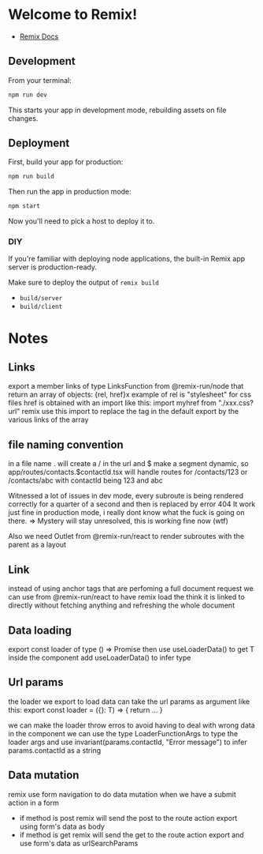 # Welcome to Remix!

- [Remix Docs](https://remix.run/docs)

## Development

From your terminal:

```sh
npm run dev
```

This starts your app in development mode, rebuilding assets on file changes.

## Deployment

First, build your app for production:

```sh
npm run build
```

Then run the app in production mode:

```sh
npm start
```

Now you'll need to pick a host to deploy it to.

### DIY

If you're familiar with deploying node applications, the built-in Remix app server is production-ready.

Make sure to deploy the output of `remix build`

- `build/server`
- `build/client`

# Notes

## Links

export a member links of type LinksFunction from @remix-run/node that return an array of objects:
{rel, href}x
example of rel is "stylesheet" for css files
href is obtained with an import like this: import myhref from "./xxx.css?url"
remix use this import to replace the <Links/> tag in the default export by the various links of the array

## file naming convention

in a file name . will create a / in the url and $ make a segment dynamic, so
app/routes/contacts.\$contactId.tsx will handle routes for /contacts/123 or /contacts/abc with contactId being 123 and abc

Witnessed a lot of issues in dev mode, every subroute is being rendered correctly for a quarter of a second and then is replaced by error 404
It work just fine in production mode, i really dont know what the fuck is going on there.
=> Mystery will stay unresolved, this is working fine now (wtf)

Also we need Outlet from @remix-run/react to render subroutes with the parent as a layout

## Link

instead of using <a> anchor tags that are perfoming a full document request we can use <Link> from @remix-run/react to have remix load the think it is linked to directly without fetching anything and refreshing the whole document

## Data loading

export const loader of type () => Promise<T>
then use useLoaderData() to get T inside the component
add useLoaderData<typeof loader>() to infer type

## Url params

the loader we export to load data can take the url params as argument like this:
export const loader = ({}: T) => {
return ...
}

we can make the loader throw erros to avoid having to deal with wrong data in the component
we can use the type LoaderFunctionArgs to type the loader args and use invariant(params.contactId, "Error message") to infer params.contactId as a string

## Data mutation

remix use form navigation to do data mutation
when we have a submit action in a form

- if method is post remix will send the post to the route action export using form's data as body
- if method is get remix will send the get to the route action export and use form's data as urlSearchParams
